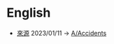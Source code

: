 # English
- [來源](https://listenaminute.com/a/accidents.html)
2023/01/11 -> [A/Accidents](A/Accidents/Accidents.md)

